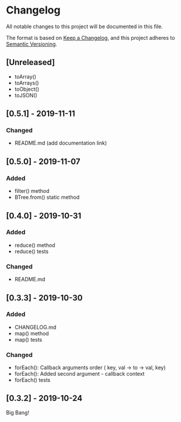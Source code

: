 # Changelog

All notable changes to this project will be documented in this file.

The format is based on [Keep a Changelog](https://keepachangelog.com/en/1.0.0/),
and this project adheres to [Semantic Versioning](https://semver.org/spec/v2.0.0.html).

## [Unreleased]

* toArray()
* toArrays()
* toObject()
* toJSON()

## [0.5.1] - 2019-11-11

### Changed

* README.md (add documentation link)

## [0.5.0] - 2019-11-07

### Added

* filter() method
* BTree.from() static method

## [0.4.0] - 2019-10-31

### Added

* reduce() method
* reduce() tests

### Changed

* README.md

## [0.3.3] - 2019-10-30

### Added

* CHANGELOG.md
* map() method
* map() tests

### Changed

* forEach(): Callback arguments order ( key, val -> to -> val, key)
* forEach(): Added second argument - callback context
* forEach() tests

## [0.3.2] - 2019-10-24

Big Bang!
